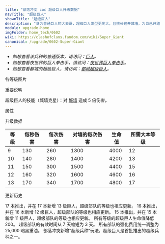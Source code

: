 ```yaml
---
title: "部落冲突 coc 超级巨人升级数据"
navTitle: "超级巨人"
shownTitle: "超级巨人"
description: "身为普通巨人的大表哥，超级巨人体型更庞大，且擅长砸开城墙，为自己开路。他们的腰带是在村庄每年的大胃王比赛中赢得的。"
module: upgrade-home
imgFolder: home_tech/0602
wiki: https://clashofclans.fandom.com/wiki/Super_Giant
canonical: /upgrade/0602-Super-Giant
---
```


- *如想查看该兵种的普通版本，请访问：[巨人](/upgrade/0002-Giant)。*
- *如想查看夜世界的巨人拳击手，请访问：[夜世界巨人拳击手](/upgrade/1002-Boxer-Giant)。*
- *如想查看都城的超级巨人，请访问：[都城超级巨人](/upgrade/2002-Super-Giant)。*

<UnitInfo :folder="$frontmatter.imgFolder" imgSrc="Super_Giant_info.png" :imgAlt="$frontmatter.navTitle" :description="$frontmatter.description" />

<SmallTitle>各等级图片</SmallTitle>

<Panel>
    <UnitImgGroup :folder="$frontmatter.imgFolder">
        <UnitImg imgTitle="所有等级" imgSrc="Super_Giant9.png" />
    </UnitImgGroup>
</Panel>

<SmallTitle>重要说明</SmallTitle>

超级巨人的技能（城墙克星）：对 [城墙](/upgrade/0300-Walls) 造成 5 倍伤害。

<SmallTitle>属性</SmallTitle>

<UnitProperties>
    <UnitProperty pKey="攻击偏好" pValue="防御建筑" />
    <UnitProperty pKey="伤害类型" pValue="单体伤害" />
    <UnitProperty pKey="攻击的目标" pValue="仅地面目标" />
    <UnitProperty pKey="占据人口" pValue="10" />
    <UnitProperty pKey="移动速度" pValue="1.5 格/秒" />
    <UnitProperty pKey="攻击速度" pValue="2 秒/次" />
    <UnitProperty pKey="攻击距离" pValue="1 格" />
    <UnitProperty pKey="最低巨人等级" pValue="9" />
    <UnitProperty pKey="最低大本等级" pValue="12" />
    <UnitProperty pKey="强化费用" pValue="2.5 万黑油" />
    <UnitProperty pKey="强化有效期" pValue="3 天" />
    <UnitProperty pKey="训练时间" pValue="60" trainingSystem="2022" />
</UnitProperties>

<SmallTitle>升级数据</SmallTitle>

<UnitTable>

| 等级 |  每秒伤害 | 每次伤害 | 对墙的每次伤害 | 生命值 |所需大本等级|
| ---- |   ----   |   ----  |      ----     |  ---- |    ----   |
|   9  |    130   |   260   |      1300     |  4000 |     12    |
|  10  |    140   |   280   |      1400     |  4200 |     13    |
|  11  |    150   |   300   |      1500     |  4400 |     15    |
|  12  |    160   |   320   |      1600     |  4600 |     16    |
|  13  |    170   |   340   |      1700     |  4800 |     17    |
</UnitTable>

<SmallTitle>更新历史</SmallTitle>

<Timeline>
    <TimelineItem date="2024/11/25">
        <TimelineRow>17 本推出，并在 17 本新增 13 级巨人，超级部队的等级也相应更新。</TimelineRow>
    </TimelineItem>
    <TimelineItem date="2023/12/12">
        <TimelineRow>16 本推出，并在 16 本新增 12 级巨人，超级部队的等级也相应更新。</TimelineRow>
    </TimelineItem>
    <TimelineItem date="2022/10/10">
        <TimelineRow>15 本推出，并在 15 本新增 11 级巨人，超级部队的等级也相应更新。</TimelineRow>
    </TimelineItem>
    <TimelineItem date="2021/04/12">
        <TimelineRow>所有等级的超级巨人生命值降低 200。</TimelineRow>
    </TimelineItem>
    <TimelineItem date="2020/12/07">
        <TimelineRow>超级部队的有效时间从 7 天缩短为 3 天。</TimelineRow>
        <TimelineRow>所有部队的强化费用统一调整为 25,000 暗黑重油。</TimelineRow>
    </TimelineItem>
    <TimelineItem date="2020/03/30">
        <TimelineRow>部落冲突新增“超级兵种”玩法，超级巨人是首批推出的超级兵种之一。</TimelineRow>
    </TimelineItem>
    <TimelineItem :historyBottom="true" />
</Timeline>